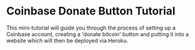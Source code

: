# Coinbase Donate Button Tutorial
This mini-tutorial will guide you through the process of setting up a Coinbase account, creating a 'donate bitcoin' button and 
putting it into a website which will then be deployed via Heroku.

